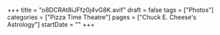 +++
title = "o8DCRAt8iJFfz0j4vG8K.avif"
draft = false
tags = ["Photos"]
categories = ["Pizza Time Theatre"]
pages = ["Chuck E. Cheese's Astrology"]
startDate = ""
+++
